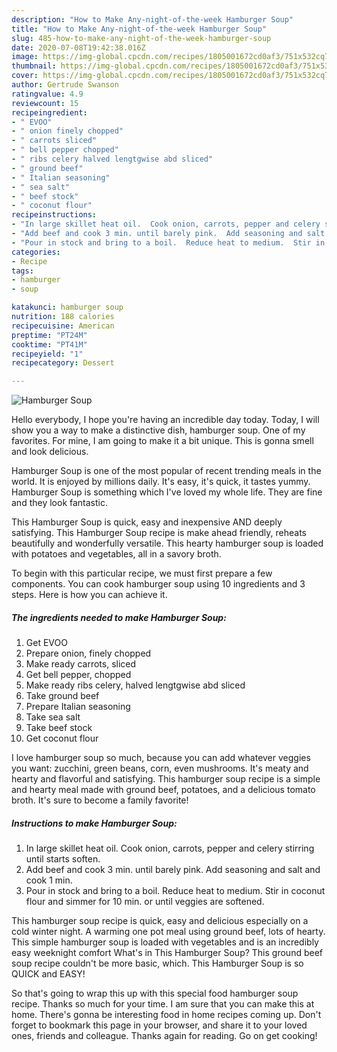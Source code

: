 ```yaml
---
description: "How to Make Any-night-of-the-week Hamburger Soup"
title: "How to Make Any-night-of-the-week Hamburger Soup"
slug: 485-how-to-make-any-night-of-the-week-hamburger-soup
date: 2020-07-08T19:42:38.016Z
image: https://img-global.cpcdn.com/recipes/1805001672cd0af3/751x532cq70/hamburger-soup-recipe-main-photo.jpg
thumbnail: https://img-global.cpcdn.com/recipes/1805001672cd0af3/751x532cq70/hamburger-soup-recipe-main-photo.jpg
cover: https://img-global.cpcdn.com/recipes/1805001672cd0af3/751x532cq70/hamburger-soup-recipe-main-photo.jpg
author: Gertrude Swanson
ratingvalue: 4.9
reviewcount: 15
recipeingredient:
- " EVOO"
- " onion finely chopped"
- " carrots sliced"
- " bell pepper chopped"
- " ribs celery halved lengtgwise abd sliced"
- " ground beef"
- " Italian seasoning"
- " sea salt"
- " beef stock"
- " coconut flour"
recipeinstructions:
- "In large skillet heat oil.  Cook onion, carrots, pepper and celery stirring until starts soften."
- "Add beef and cook 3 min. until barely pink.  Add seasoning and salt and cook 1 min."
- "Pour in stock and bring to a boil.  Reduce heat to medium.  Stir in coconut flour and simmer for 10 min. or until veggies are softened."
categories:
- Recipe
tags:
- hamburger
- soup

katakunci: hamburger soup 
nutrition: 188 calories
recipecuisine: American
preptime: "PT24M"
cooktime: "PT41M"
recipeyield: "1"
recipecategory: Dessert

---
```



![Hamburger Soup](https://img-global.cpcdn.com/recipes/1805001672cd0af3/751x532cq70/hamburger-soup-recipe-main-photo.jpg)

Hello everybody, I hope you're having an incredible day today. Today, I will show you a way to make a distinctive dish, hamburger soup. One of my favorites. For mine, I am going to make it a bit unique. This is gonna smell and look delicious.

Hamburger Soup is one of the most popular of recent trending meals in the world. It is enjoyed by millions daily. It's easy, it's quick, it tastes yummy. Hamburger Soup is something which I've loved my whole life. They are fine and they look fantastic.

This Hamburger Soup is quick, easy and inexpensive AND deeply satisfying. This Hamburger Soup recipe is make ahead friendly, reheats beautifully and wonderfully versatile. This hearty hamburger soup is loaded with potatoes and vegetables, all in a savory broth.


To begin with this particular recipe, we must first prepare a few components. You can cook hamburger soup using 10 ingredients and 3 steps. Here is how you can achieve it.

<!--inarticleads1-->

##### The ingredients needed to make Hamburger Soup:

1. Get  EVOO
1. Prepare  onion, finely chopped
1. Make ready  carrots, sliced
1. Get  bell pepper, chopped
1. Make ready  ribs celery, halved lengtgwise abd sliced
1. Take  ground beef
1. Prepare  Italian seasoning
1. Take  sea salt
1. Take  beef stock
1. Get  coconut flour


I love hamburger soup so much, because you can add whatever veggies you want: zucchini, green beans, corn, even mushrooms. It&#39;s meaty and hearty and flavorful and satisfying. This hamburger soup recipe is a simple and hearty meal made with ground beef, potatoes, and a delicious tomato broth. It&#39;s sure to become a family favorite! 

<!--inarticleads2-->

##### Instructions to make Hamburger Soup:

1. In large skillet heat oil.  Cook onion, carrots, pepper and celery stirring until starts soften.
1. Add beef and cook 3 min. until barely pink.  Add seasoning and salt and cook 1 min.
1. Pour in stock and bring to a boil.  Reduce heat to medium.  Stir in coconut flour and simmer for 10 min. or until veggies are softened.


This hamburger soup recipe is quick, easy and delicious especially on a cold winter night. A warming one pot meal using ground beef, lots of hearty. This simple hamburger soup is loaded with vegetables and is an incredibly easy weeknight comfort What&#39;s in This Hamburger Soup? This ground beef soup recipe couldn&#39;t be more basic, which. This Hamburger Soup is so QUICK and EASY! 

So that's going to wrap this up with this special food hamburger soup recipe. Thanks so much for your time. I am sure that you can make this at home. There's gonna be interesting food in home recipes coming up. Don't forget to bookmark this page in your browser, and share it to your loved ones, friends and colleague. Thanks again for reading. Go on get cooking!
